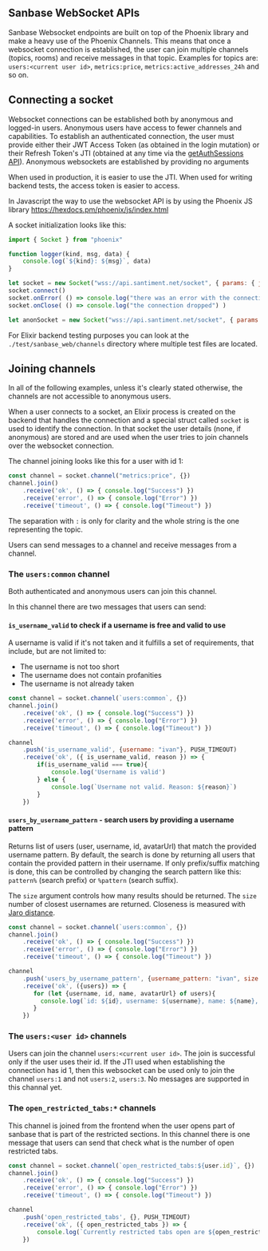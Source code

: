 ## Sanbase WebSocket APIs

Sanbase Websocket endpoints are built on top of the Phoenix library and make a
heavy use of the Phoenix Channels. This means that once a websocket connection
is established, the user can join multiple channels (topics, rooms) and receive
messages in that topic. Examples for topics are: `users:<current user id>`,
`metrics:price`, `metrics:active_addresses_24h` and so on.

## Connecting a socket

Websocket connections can be established both by anonymous and logged-in users.
Anonymous users have access to fewer channels and capabilities. To establish an
authenticated connection, the user must provide either their JWT Access Token
(as obtained in the login mutation) or their Refresh Token's JTI (obtained at
any time via the [getAuthSessions
API](https://api.santiment.net/graphiql?query=%7B%0A%20%20getAuthSessions%20%7B%0A%20%20%20%20jti%0A%20%20%20%20isCurrent%0A%20%20%7D%0A%7D%0A)).
Anonymous websockets are established by providing no arguments

When used in production, it is easier to use the JTI. When used for writing
backend tests, the access token is easier to access.

In Javascript the way to use the websocket API is by using the Phoenix JS
library https://hexdocs.pm/phoenix/js/index.html

A socket initialization looks like this:
```js
import { Socket } from "phoenix"

function logger(kind, msg, data) {
    console.log(`${kind}: ${msg}`, data)
}

let socket = new Socket("wss://api.santiment.net/socket", { params: { jti: "your-jti-goes-here" }, logger: logger})
socket.connect()
socket.onError( () => console.log("there was an error with the connection!") )
socket.onClose( () => console.log("the connection dropped") )
```

```js
let anonSocket = new Socket("wss://api.santiment.net/socket", { params: {}})
```

For Elixir backend testing purposes you can look at the
`./test/sanbase_web/channels` directory where multiple test files are located.

## Joining channels

In all of the following examples, unless it's clearly stated otherwise, the
channels are not accessible to anonymous users.

When a user connects to a socket, an Elixir process is created on the backend
that handles the connection and a special struct called `socket` is used to
identify the connection. In that socket the user details (none, if anonymous)
are stored and are used when the user tries to join channels over the websocket
connection.

The channel joining looks like this for a user with id 1:
```js
const channel = socket.channel("metrics:price", {})
channel.join()
    .receive('ok', () => { console.log("Success") })
    .receive('error', () => { console.log("Error") })
    .receive('timeout', () => { console.log("Timeout") })
```

The separation with `:` is only for clarity and the whole string is the one
representing the topic.

Users can send messages to a channel and receive messages from a channel.

### The `users:common` channel

Both authenticated and anonymous users can join this channel.

In this channel there are two messages that users can send:

#### `is_username_valid` to check if a username is free and valid to use

A username is valid if it's not taken and it fulfills a set of requirements,
that include, but are not limited to:
- The username is not too short
- The username does not contain profanities
- The username is not already taken

```js
const channel = socket.channel(`users:common`, {})
channel.join()
    .receive('ok', () => { console.log("Success") })
    .receive('error', () => { console.log("Error") })
    .receive('timeout', () => { console.log("Timeout") })

channel
    .push('is_username_valid', {username: "ivan"}, PUSH_TIMEOUT)
    .receive('ok', ({ is_username_valid, reason }) => {
        if(is_username_valid === true){
            console.log('Username is valid')
        } else {
            console.log(`Username not valid. Reason: ${reason}`)
        }
    })
```

#### `users_by_username_pattern` - search users by providing a username pattern

Returns list of users (user, username, id, avatarUrl) that match the provided
username pattern. By default, the search is done by returning all users that
contain the provided pattern in their username. If only prefix/suffix matching
is done, this can be controlled by changing the search pattern like this:
`pattern%` (search prefix) or `%pattern` (search suffix).

The `size` argument controls how many results should be returned. The `size`
number of closest usernames are returned. Closeness is measured with [Jaro
distance](https://en.wikipedia.org/wiki/Jaro%E2%80%93Winkler_distance).

```js
const channel = socket.channel(`users:common`, {})
channel.join()
    .receive('ok', () => { console.log("Success") })
    .receive('error', () => { console.log("Error") })
    .receive('timeout', () => { console.log("Timeout") })

channel
    .push('users_by_username_pattern', {username_pattern: "ivan", size: 10}, PUSH_TIMEOUT)
    .receive('ok', ({users}) => {
       for (let {username, id, name, avatarUrl} of users){
         console.log(`id: ${id}, username: ${username}, name: ${name}, avatarUrl: ${avatarUrl}`)
       }
    })
```

### The `users:<user id>` channels

Users can join the channel `users:<current user id>`. The join is successful
only if the user uses their id. If the JTI used when establishing the connection
has id 1, then this websocket can be used only to join the channel `users:1` and
not `users:2`, `users:3`.
No messages are supported in this channal yet.


### The `open_restricted_tabs:*` channels

This channel is joined from the frontend when the user opens part of sanbase
that is part of the restricted sections. In this channel there is one message
that users can send that check what is the number of open restricted tabs.
```js
const channel = socket.channel(`open_restricted_tabs:${user.id}`, {})
channel.join()
    .receive('ok', () => { console.log("Success") })
    .receive('error', () => { console.log("Error") })
    .receive('timeout', () => { console.log("Timeout") })

channel
    .push('open_restricted_tabs', {}, PUSH_TIMEOUT)
    .receive('ok', ({ open_restricted_tabs }) => {
        console.log(`Currently restricted tabs open are ${open_restricted_tabds}`)
    })
```

